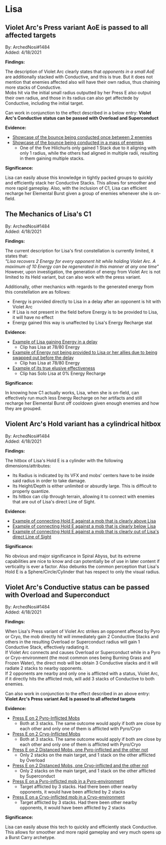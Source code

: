 # Lisa

## Violet Arc's Press variant AoE is passed to all affected targets

By: ArchedNosi#1484
<br> Added: 4/18/2021

**Findings:** 

The description of Violet Arc clearly states that _opponents in a small AoE_ are additionally stacked with Conductive, and this is true. But it does not mention that enemies affected also will have their own radius, thus chaining more stacks of Conductive.
<br> Mobs hit via the initial small radius outputted by her Press E also output their own radius, and those in its radius can also get affectede by Conductive, including the initial target.

Can work in conjunction to the effect described in a below entry: **Violet Arc's Conductive status can be passed with Overload and Superconduct**

**Evidence:**
* [Showcase of the bounce being conducted once between 2 enemies](https://youtu.be/10QqWDgefpU)
* [Showcase of the bounce being conducted in a mass of enemies](https://youtu.be/t8SdGCkJ1lM)
  * One of the five Hilichurls only gained 1 Stack due to it aligning with only 1 radius, while the others had aligned in multiple radii, resulting in them gaining multiple stacks.

**Significance:**

Lisa can easily abuse this knowledge in tightly packed groups to quickly and efficiently stack her Conductive Stacks. This allows for smoother and more rapid gameplay.
Also, with the inclusion of C1, Lisa can efficient recharge her Elemental Burst given a group of enemies whenever she is on-field.

## The Mechanics of Lisa's C1

By: ArchedNosi#1484
<br> Added: 4/18/2021

**Findings:**

The current description for Lisa's first constellation is currently limited, it states that:
<br>_"Lisa recovers 2 Energy for every opponent hit while holding Violet Arc. A maximum of 10 Energy can be regenerated in this manner at any one time"_
<br> However, upon investigation, the generation of energy from Violet Arc is not limited to its Held variant, but can also work with the press variant.

Additionally, other mechanics with regards to the generated energy from this constellation are as follows:
* Energy is provided directly to Lisa in a delay after an opponent is hit with Violet Arc
* If Lisa is not present in the field before Energy is to be provided to Lisa, it will have no effect
* Energy gained this way is unaffected by Lisa's Energy Recharge stat

**Evidence:**
* [Example of Lisa gaining Energy in a delay](https://youtu.be/afcHsZ9wUM0)
  * Clip has Lisa at 78/80 Energy
* [Example of Energy not being provided to Lisa or her allies due to being swapped out before the delay](https://youtu.be/JTEGQ0Scz3k)
  * Clip has Lisa at 78/80 Energy
* [Example of its true elusive effectiveness](https://youtu.be/FSR7y-RcK3Y)
  * Clip has Solo Lisa at 0% Energy Recharge

**Significance:**

In knowing how C1 actually works, Lisa, when she is on-field, can effectively run much less Energy Recharge on her artifacts and still recharge her Elemental Burst off cooldown given enough enemies and how they are grouped.

## Violent Arc's Hold variant has a cylindrical hitbox

By: ArchedNosi#1484
<br> Added: 4/18/2021

**Findings:** 

The hitbox of Lisa's Hold E is a cylinder with the following dimensions/attributes:
* Its Radius is indicated by its VFX and mobs' centers have to be inside said radius in order to take damage.
* Its Height/Depth is either unlimited or absurdly large. This is difficult to properly quantize.
* Its hitbox can clip through terrain, allowing it to connect with enemies that are out of Lisa's direct Line of Sight.

**Evidence:**
* [Example of connecting Hold E against a mob that is clearly above Lisa](https://youtu.be/jkwgfrs-ahE)
* [Example of connecting Hold E against a mob that is clearly below Lisa](https://youtu.be/g_wgpsWe7mM)
* [Example of connecting Hold E against a mob that is clearly out of Lisa's direct Line of Sight](https://youtu.be/vnarA4Nmqns)

**Significance:**

No obvious and major significance in Spiral Abyss, but its extreme capabilities are nice to know and can potentially be of use in later content if verticality is ever a factor. Also debunks the common perception that Lisa's Hold E is a Sphere/Circle/Cylinder that has respect to only the visual radius.

## Violet Arc's Conductive status can be passed with Overload and Superconduct

By: ArchedNosi#1484
<br> Added: 4/18/2021

**Findings:**

When Lisa's Press variant of Violet Arc strikes an opponent affeced by Pyro or Cryo, the mob directly hit will immediately gain 2 Conductive Stacks and others in the resulting Overload or Superconduct radius will gain 1 Conductive Stack, effectively radiating it.
<br> If Violet Arc connects and causes Overload or Superconduct while in a Pyro or Cryo-environment (the most common ones being Burning Grass and Frozen Water), the direct mob will be obtain 3 Conductive stacks and it will radiate 2 stacks to nearby opponents.
<br> If 2 opponents are nearby and only one is afflicted with a status, Violet Arc, if it directly hits the afflicted mob, will add 3 stacks of Conductive to both enemies.

Can also work in conjunction to the effect described in an above entry: **Violet Arc's Press variant AoE is passed to all affected targets**

**Evidence:**
* [Press E on 2 Pyro-Inflicted Mobs](https://youtu.be/bLgOMM6GiP8)
  * Both at 3 stacks. The same outcome would apply if both are close by each other and only one of them is afflicted with Pyro/Cryo
* [Press E on 2 Cryo-Inflicted Mobs](https://youtu.be/bUrYn08k5jE)
  * Both at 3 stacks. The same outcome would apply if both are close by each other and only one of them is afflicted with Pyro/Cryo
* [Press E on 2 Distanced Mobs, one Pyro-inflicted and the other not](https://youtu.be/pI76J5xyl5k)
  * Only 2 stacks on the main target, and 1 stack on the other afflicted by Overload
* [Press E on 2 Distanced Mobs, one Cryo-inflicted and the other not](https://youtu.be/0axUu8fWiv0)
  * Only 2 stacks on the main target, and 1 stack on the other afflicted by Superconduct
* [Press E on a Pyro-inflicted mob in a Pyro-environment](https://imgur.com/gallery/3L3wYrt)
  * Target afflicted by 3 stacks. Had there been other nearby opponents, it would have been afflicted by 2 stacks
* [Press E on a Cryo-inflicted mob in a Cryo-environment](https://imgur.com/gallery/4ho7SB3) 
  * Target afflicted by 3 stacks. Had there been other nearby opponents, it would have been afflicted by 2 stacks

**Significance:**

Lisa can easily abuse this tech to quickly and efficiently stack Conductive. This allows for smoother and more rapid gameplay and very much opens up a Burst Carry archetype.
